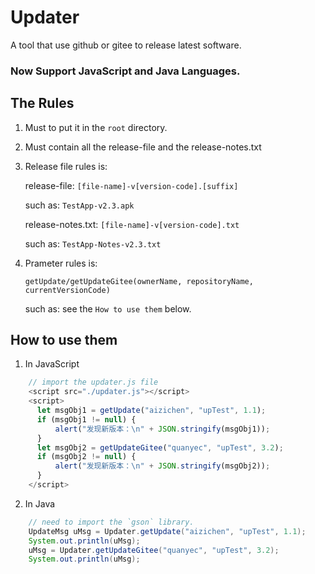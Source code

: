 # Updater
A tool that use github or gitee to release latest software.
### Now Support  JavaScript and Java Languages.

## The Rules

1. Must to put it in the `root` directory.

2. Must contain all the release-file and the release-notes.txt

3. Release file rules is:

    release-file: `[file-name]-v[version-code].[suffix]`

    such as: `TestApp-v2.3.apk`

    release-notes.txt: `[file-name]-v[version-code].txt`

    such as: `TestApp-Notes-v2.3.txt`

4. Prameter rules is:

   `getUpdate/getUpdateGitee(ownerName, repositoryName, currentVersionCode)`
   
   such as: see the `How to use them` below.

## How to use them
1. In JavaScript
```javascript
    // import the updater.js file
    <script src="./updater.js"></script>
    <script>
      let msgObj1 = getUpdate("aizichen", "upTest", 1.1);
      if (msgObj1 != null) {
          alert("发现新版本：\n" + JSON.stringify(msgObj1));
      }
      let msgObj2 = getUpdateGitee("quanyec", "upTest", 3.2);
      if (msgObj2 != null) {
          alert("发现新版本：\n" + JSON.stringify(msgObj2));
      }
    </script>
````
2. In Java
```java
    // need to import the `gson` library.
    UpdateMsg uMsg = Updater.getUpdate("aizichen", "upTest", 1.1);
    System.out.println(uMsg);
    uMsg = Updater.getUpdateGitee("quanyec", "upTest", 3.2);
    System.out.println(uMsg);
```
